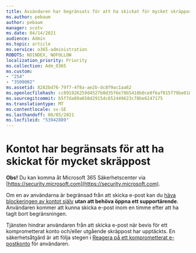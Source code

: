 ```yaml
---
title: Avsändaren har begränsats för att ha skickat för mycket skräppost
ms.author: pebaum
author: pebaum
manager: scotv
ms.date: 04/14/2021
audience: Admin
ms.topic: article
ms.service: o365-administration
ROBOTS: NOINDEX, NOFOLLOW
localization_priority: Priority
ms.collection: Adm_O365
ms.custom:
- "254"
- "3500002"
ms.assetid: 8282bd76-79f7-4f8a-ae2b-dc8f9ac1aa62
ms.openlocfilehash: cc891926259d4527b0d35f6e78b5418b0ce8f6af015f79be01866ffe088704c7
ms.sourcegitcommit: b5f7da89a650d2915dc652449623c78be6247175
ms.translationtype: MT
ms.contentlocale: sv-SE
ms.lasthandoff: 08/05/2021
ms.locfileid: "53942889"
---
```

# <a name="account-is-restricted-for-sending-too-much-spam"></a>Kontot har begränsats för att ha skickat för mycket skräppost

**Obs!** Du kan komma åt Microsoft 365 Säkerhetscenter via [https://security.microsoft.com](https://security.microsoft.com).

Om en av användarna är begränsad från att skicka e-post kan du [häva blockeringen av kontot själv](https://security.microsoft.com/?hash=/restrictedusers) **utan att behöva öppna ett supportärende**. Användaren kommer att kunna skicka e-post inom en timme efter att ha tagit bort begränsningen.

Tjänsten hindrar användaren från att skicka e-post när bevis för ett komprometterat konto och/eller utgående skräppost har upptäckts. En säkerhetsåtgärd är att följa stegen i [Reagera på ett komprometterat e-postkonto](https://docs.microsoft.com/microsoft-365/security/office-365-security/responding-to-a-compromised-email-account) för användaren.
